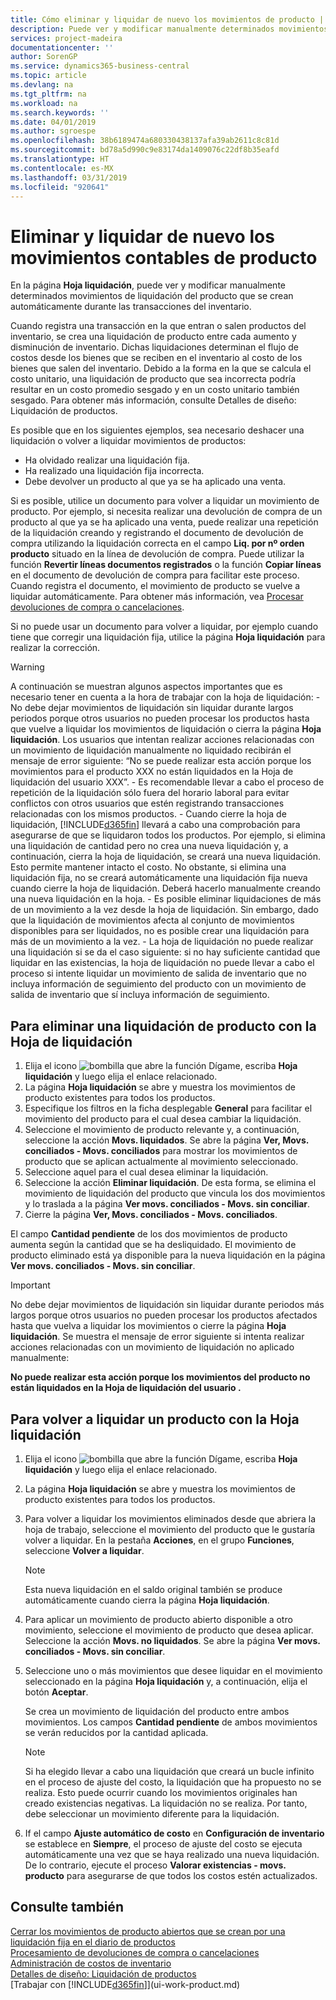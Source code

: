 ```yaml
---
title: Cómo eliminar y liquidar de nuevo los movimientos de producto | Documentos de Microsoft
description: Puede ver y modificar manualmente determinados movimientos de liquidación del producto que se crean automáticamente durante las transacciones del inventario.
services: project-madeira
documentationcenter: ''
author: SorenGP
ms.service: dynamics365-business-central
ms.topic: article
ms.devlang: na
ms.tgt_pltfrm: na
ms.workload: na
ms.search.keywords: ''
ms.date: 04/01/2019
ms.author: sgroespe
ms.openlocfilehash: 38b6189474a680330438137afa39ab2611c8c81d
ms.sourcegitcommit: bd78a5d990c9e83174da1409076c22df8b35eafd
ms.translationtype: HT
ms.contentlocale: es-MX
ms.lasthandoff: 03/31/2019
ms.locfileid: "920641"
---
```

# <a name="remove-and-reapply-item-ledger-entries"></a>Eliminar y liquidar de nuevo los movimientos contables de producto
En la página **Hoja liquidación**, puede ver y modificar manualmente determinados movimientos de liquidación del producto que se crean automáticamente durante las transacciones del inventario.  

Cuando registra una transacción en la que entran o salen productos del inventario, se crea una liquidación de producto entre cada aumento y disminución de inventario. Dichas liquidaciones determinan el flujo de costos desde los bienes que se reciben en el inventario al costo de los bienes que salen del inventario. Debido a la forma en la que se calcula el costo unitario, una liquidación de producto que sea incorrecta podría resultar en un costo promedio sesgado y en un costo unitario también sesgado. Para obtener más información, consulte Detalles de diseño: Liquidación de productos.

Es posible que en los siguientes ejemplos, sea necesario deshacer una liquidación o volver a liquidar movimientos de productos:

- Ha olvidado realizar una liquidación fija.
- Ha realizado una liquidación fija incorrecta.
- Debe devolver un producto al que ya se ha aplicado una venta.

Si es posible, utilice un documento para volver a liquidar un movimiento de producto. Por ejemplo, si necesita realizar una devolución de compra de un producto al que ya se ha aplicado una venta, puede realizar una repetición de la liquidación creando y registrando el documento de devolución de compra utilizando la liquidación correcta en el campo **Liq. por nº orden producto** situado en la línea de devolución de compra. Puede utilizar la función **Revertir líneas documentos registrados** o la función **Copiar líneas** en el documento de devolución de compra para facilitar este proceso. Cuando registra el documento, el movimiento de producto se vuelve a liquidar automáticamente. Para obtener más información, vea [Procesar devoluciones de compra o cancelaciones](purchasing-how-process-purchase-returns-cancellations.md).

Si no puede usar un documento para volver a liquidar, por ejemplo cuando tiene que corregir una liquidación fija, utilice la página **Hoja liquidación** para realizar la corrección.

> [!Warning]  
> A continuación se muestran algunos aspectos importantes que es necesario tener en cuenta a la hora de trabajar con la hoja de liquidación:
    - No debe dejar movimientos de liquidación sin liquidar durante largos periodos porque otros usuarios no pueden procesar los productos hasta que vuelve a liquidar los movimientos de liquidación o cierra la página **Hoja liquidación**. Los usuarios que intentan realizar acciones relacionadas con un movimiento de liquidación manualmente no liquidado recibirán el mensaje de error siguiente: “No se puede realizar esta acción porque los movimientos para el producto XXX no están liquidados en la Hoja de liquidación del usuario XXX”.
    - Es recomendable llevar a cabo el proceso de repetición de la liquidación sólo fuera del horario laboral para evitar conflictos con otros usuarios que estén registrando transacciones relacionadas con los mismos productos.
    - Cuando cierre la hoja de liquidación, [!INCLUDE[d365fin](includes/d365fin_md.md)] llevará a cabo una comprobación para asegurarse de que se liquidaron todos los productos. Por ejemplo, si elimina una liquidación de cantidad pero no crea una nueva liquidación y, a continuación, cierra la hoja de liquidación, se creará una nueva liquidación. Esto permite mantener intacto el costo. No obstante, si elimina una liquidación fija, no se creará automáticamente una liquidación fija nueva cuando cierre la hoja de liquidación. Deberá hacerlo manualmente creando una nueva liquidación en la hoja.
    - Es posible eliminar liquidaciones de más de un movimiento a la vez desde la hoja de liquidación. Sin embargo, dado que la liquidación de movimientos afecta al conjunto de movimientos disponibles para ser liquidados, no es posible crear una liquidación para más de un movimiento a la vez.
    - La hoja de liquidación no puede realizar una liquidación si se da el caso siguiente: si no hay suficiente cantidad que liquidar en las existencias, la hoja de liquidación no puede llevar a cabo el proceso si intente liquidar un movimiento de salida de inventario que no incluya información de seguimiento del producto con un movimiento de salida de inventario que sí incluya información de seguimiento.

## <a name="to-remove-an-item-application-by-using-the-application-worksheet"></a>Para eliminar una liquidación de producto con la Hoja de liquidación  
1.  Elija el icono ![bombilla que abre la función Dígame](media/ui-search/search_small.png "Dígame que desea hacer"), escriba **Hoja liquidación** y luego elija el enlace relacionado.  
2.  La página **Hoja liquidación** se abre y muestra los movimientos de producto existentes para todos los productos.  
3.  Especifique los filtros en la ficha desplegable **General** para facilitar el movimiento del producto para el cual desea cambiar la liquidación.  
4.  Seleccione el movimiento de producto relevante y, a continuación, seleccione la acción **Movs. liquidados**. Se abre la página **Ver, Movs. conciliados - Movs. conciliados** para mostrar los movimientos de producto que se aplican actualmente al movimiento seleccionado.  
5.  Seleccione aquel para el cual desea eliminar la liquidación.  
6.  Seleccione la acción **Eliminar liquidación**. De esta forma, se elimina el movimiento de liquidación del producto que vincula los dos movimientos y lo traslada a la página **Ver movs. conciliados - Movs. sin conciliar**.  
7.  Cierre la página **Ver, Movs. conciliados - Movs. conciliados**.  

 El campo **Cantidad pendiente** de los dos movimientos de producto aumenta según la cantidad que se ha desliquidado. El movimiento de producto eliminado está ya disponible para la nueva liquidación en la página **Ver movs. conciliados - Movs. sin conciliar**.  

> [!IMPORTANT]  
>  No debe dejar movimientos de liquidación sin liquidar durante periodos más largos porque otros usuarios no pueden procesar los productos afectados hasta que vuelva a liquidar los movimientos o cierre la página **Hoja liquidación**. Se muestra el mensaje de error siguiente si intenta realizar acciones relacionadas con un movimiento de liquidación no aplicado manualmente:  
>   
>  **No puede realizar esta acción porque los movimientos del producto <item> no están liquidados en la Hoja de liquidación del usuario <user>.**  

## <a name="to-reapply-an-item-application-by-using-the-application-worksheet"></a>Para volver a liquidar un producto con la Hoja liquidación  
1.  Elija el icono ![bombilla que abre la función Dígame](media/ui-search/search_small.png "Dígame que desea hacer"), escriba **Hoja liquidación** y luego elija el enlace relacionado.  
2.  La página **Hoja liquidación** se abre y muestra los movimientos de producto existentes para todos los productos.  
3.  Para volver a liquidar los movimientos eliminados desde que abriera la hoja de trabajo, seleccione el movimiento del producto que le gustaría volver a liquidar. En la pestaña **Acciones**, en el grupo **Funciones**, seleccione **Volver a liquidar**.  

    > [!NOTE]  
    >  Esta nueva liquidación en el saldo original también se produce automáticamente cuando cierra la página **Hoja liquidación**.  
4.  Para aplicar un movimiento de producto abierto disponible a otro movimiento, seleccione el movimiento de producto que desea aplicar. Seleccione la acción **Movs. no liquidados**. Se abre la página **Ver movs. conciliados - Movs. sin conciliar**.  
5.  Seleccione uno o más movimientos que desee liquidar en el movimiento seleccionado en la página **Hoja liquidación** y, a continuación, elija el botón **Aceptar**.  

     Se crea un movimiento de liquidación del producto entre ambos movimientos. Los campos **Cantidad pendiente** de ambos movimientos se verán reducidos por la cantidad aplicada.  

    > [!NOTE]  
    >  Si ha elegido llevar a cabo una liquidación que creará un bucle infinito en el proceso de ajuste del costo, la liquidación que ha propuesto no se realiza. Esto puede ocurrir cuando los movimientos originales han creado existencias negativas. La liquidación no se realiza. Por tanto, debe seleccionar un movimiento diferente para la liquidación.  
6.  If el campo **Ajuste automático de costo** en **Configuración de inventario** se establece en **Siempre**, el proceso de ajuste del costo se ejecuta automáticamente una vez que se haya realizado una nueva liquidación. De lo contrario, ejecute el proceso **Valorar existencias - movs. producto** para asegurarse de que todos los costos estén actualizados.  

## <a name="see-also"></a>Consulte también  
[Cerrar los movimientos de producto abiertos que se crean por una liquidación fija en el diario de productos](finance-how-to-close-open-item-ledger-entries-resulting-from-fixed-application-in-the-item-journal.md)  
 [Procesamiento de devoluciones de compra o cancelaciones](purchasing-how-process-purchase-returns-cancellations.md)  
 [Administración de costos de inventario](finance-manage-inventory-costs.md)   
 [Detalles de diseño: Liquidación de productos](design-details-item-application.md)  
 [Trabajar con [!INCLUDE[d365fin](includes/d365fin_md.md)]](ui-work-product.md)
